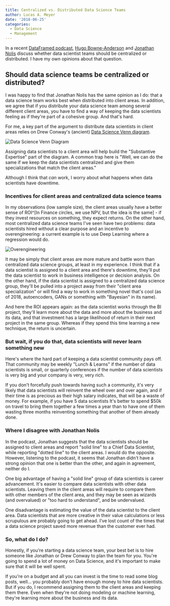 ```yaml
---
title: Centralized vs. Distributed Data Science Teams
author: Lucas A. Meyer
date: '2018-06-25'
categories:
  - Data Science
  - Management
---
```


In a recent [DataFramed podcast](https://www.datacamp.com/community/podcast/organizing-data-science-teams), [Hugo Bowne-Anderson](https://github.com/hugobowne) and 
[Jonathan Nolis](https://github.com/jnolis) discuss whether data scientist teams should be centralized or distributed. I have my own opinions about that question.

## Should data science teams be centralized or distributed?
 
I was happy to find that Jonathan Nolis has the same opinion as I do: that a data science team works best when distributed into client areas. In addition, we agree that if you distribute your data science team among several different client areas, you have to find a way of keeping the data scientists feeling as if they're part of a cohesive group. And that's hard.

For me, a key part of the argument to distribute data scientists in client areas relies on Drew Conway's (ancient) [Data Science Venn diagram](http://drewconway.com/zia/2013/3/26/the-data-science-venn-diagram).

![Data Science Venn Diagram](https://static1.squarespace.com/static/5150aec6e4b0e340ec52710a/t/51525c33e4b0b3e0d10f77ab/1364352052403/Data_Science_VD.png?format=750w)

Assigning data scientists to a client area will help build the "Substantive Expertise" part of the diagram. A common trap here is "Well, we can do the same if we keep the data scientists centralized and give them specializations that match the client areas." 

Although I think that _can_ work, I worry about what happens when data scientists have downtime.

### Incentives for client areas and centralized data science teams

In my observations (low sample size), the client areas usually have a better sense of ROI^[In Finance circles, we use NPV, but the idea is the same] - if they invest resources on something, they expect returns. On the other hand, most centralized data science teams I've seen have two problems: data scientists hired without a clear purpose and an incentive to overengineering: a current example is to use Deep Learning where a regression would do.

![Overengineering](https://cdn-images-1.medium.com/max/2000/1*YfxWi5QZkShNHS0XLuKlMQ.png)

It may be simply that client areas are more mature and battle worn than centralized data science groups, at least in my experience. I think that if a data scientist is assigned to a client area and there's downtime, they'll put the data scientist to work in business intelligence or decision analysis. On the other hand, if the data scientist is assigned to a centralized data science group, they'll be pulled into a project away from their "client area specialization" or will find a way to work in something novel that's cool (as of 2018, autoencoders, GANs or something with "Bayesian" in its name). 

And here the ROI appears again: as the data scientist works through the BI project, they'll learn more about the data and more about the business and its data, and that investment has a large likelihood of return in their next project in the same group. Whereas if they spend this time learning a new technique, the return is uncertain.

### But wait, if you do that, data scientists will never learn something new

Here's where the hard part of keeping a data scientist community pays off. That community may be weekly "Lunch & Learns" if the number of data scientists is small, or quarterly conferences if the number of data scientists is very big and your company is very, very rich.

If you don't forcefully push towards having such a community, it's very likely that data scientists will reinvent the wheel over and over again, and if their time is as precious as their high salary indicates, that will be a waste of money. For example, if you have 5 data scientists It's better to spend $50k on travel to bring them together a few times a year than to have one of them wasting three months reinventing something that another of them already done.

### Where I disagree with Jonathan Nolis

In the podcast, Jonathan suggests that the data scientists should be assigned to client areas and report "solid line" to a Chief Data Scientist, while reporting "dotted line" to the client areas. I would do the opposite. However, listening to the podcast, it seems that Jonathan didn't have a strong opinion that one is better than the other, and again in agreement, neither do I.

One big advantage of having a "solid line" group of data scientists is career advancement. It's easier to compare data scientists with other data scientists. Leaving them in the client areas will require to compare them with other members of the client area, and they may be seen as wizards (and overvalued) or "too hard to understand", and be undervalued. 

One disadvantage is estimating the value of the data scientist to the client area. Data scientists that are more creative in their value calculations or less scrupulous are probably going to get ahead. I've lost count of the times that a data science project saved more revenue than the customer ever had.

### So, what do I do?

Honestly, if you're starting a data science team, your best bet is to hire someone like Jonathan or Drew Conway to plan the team for you. You're going to spend a lot of money on Data Science, and it's important to make sure that it will be well spent.

If you're on a budget and all you can invest is the time to read some blog posts, well... you probably don't have enough money to hire data scientists. But if you do, I recommend assigning them to the client areas and keeping them there. Even when they're not doing modeling or machine learning, they're learning more about the business and its data.
